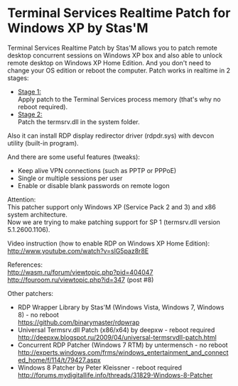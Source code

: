 Terminal Services Realtime Patch for Windows XP by Stas'M
=======

Terminal Services Realtime Patch by Stas'M allows you to patch remote desktop concurrent sessions on Windows XP box and also able to unlock remote desktop on Windows XP Home Edition. And you don't need to change your OS edition or reboot the computer. Patch works in realtime in 2 stages:<br>
- <u>Stage 1:</u><br>
Apply patch to the Terminal Services process memory (that's why no reboot required).
- <u>Stage 2:</u><br>
Patch the termsrv.dll in the system folder.
 
Also it can install RDP display redirector driver (rdpdr.sys) with devcon utility (built-in program).
 
And there are some useful features (tweaks):
- Keep alive VPN connections (such as PPTP or PPPoE)
- Single or multiple sessions per user
- Enable or disable blank passwords on remote logon
 
Attention:<br>
This patcher support only Windows XP (Service Pack 2 and 3) and x86 system architecture.<br>
Now we are trying to make patching support for SP 1 (termsrv.dll version 5.1.2600.1106).
 
Video instruction (how to enable RDP on Windows XP Home Edition):<br>
http://www.youtube.com/watch?v=slG5paz8r8E
 
References:<br>
http://wasm.ru/forum/viewtopic.php?pid=404047<br>
http://fouroom.ru/viewtopic.php?id=347 (post #8)
 
Other patchers:
- RDP Wrapper Library by Stas'M (Windows Vista, Windows 7, Windows 8) - no reboot<br>
https://github.com/binarymaster/rdpwrap
- Universal Termsrv.dll Patch (x86/x64) by deepxw - reboot required<br>
http://deepxw.blogspot.ru/2009/04/universal-termsrvdll-patch.html
- Concurrent RDP Patcher (Windows 7 RTM) by untermensch - no reboot<br>
http://experts.windows.com/frms/windows_entertainment_and_connected_home/f/114/t/79427.aspx
- Windows 8 Patcher by Peter Kleissner - reboot required<br>
http://forums.mydigitallife.info/threads/31829-Windows-8-Patcher
